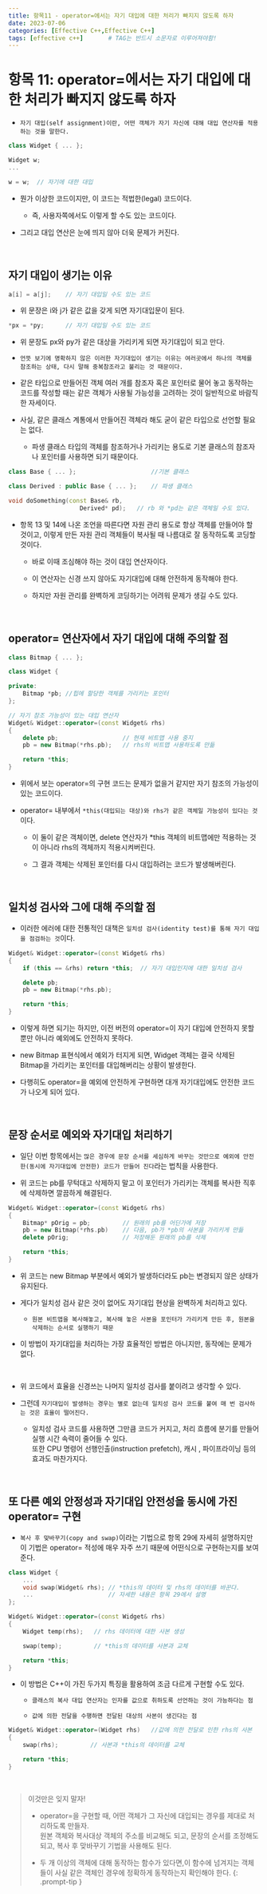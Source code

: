 ```yaml
---
title: 항목11 - operator=에서는 자기 대입에 대한 처리가 빠지지 않도록 하자
date: 2023-07-06
categories: [Effective C++,Effective C++]
tags: [effective c++]		# TAG는 반드시 소문자로 이루어져야함!
---
```


**항목 11: operator=에서는 자기 대입에 대한 처리가 빠지지 않도록 하자**
=============

* `자기 대입(self assignment)이란, 어떤 객체가 자기 자신에 대해 대입 연산자를 적용하는 것을 말한다.`

```c++
class Widget { ... };

Widget w;
...

w = w;  // 자기에 대한 대입
```

* 뭔가 이상한 코드이지만, 이 코드는 적법한(legal) 코드이다.

  * 즉, 사용자쪽에서도 이렇게 할 수도 있는 코드이다.

* 그리고 대입 연산은 눈에 띄지 않아 더욱 문제가 커진다.

<br>

**자기 대입이 생기는 이유**
-------------------

```c++
a[i] = a[j];    // 자기 대입일 수도 있는 코드
```

* 위 문장은 i와 j가 같은 값을 갖게 되면 자기대입문이 된다.

```c++
*px = *py;      // 자기 대입일 수도 있는 코드
```

* 위 문장도 px와 py가 같은 대상을 가리키게 되면 자기대입이 되고 만다.


* `언뜻 보기에 명확하지 않은 이러한 자기대입이 생기는 이유는 여러곳에서 하나의 객체를 참조하는 상태, 다시 말해 중복참조라고 불리는 것 때문이다.`

* 같은 타입으로 만들어진 객체 여러 개를 참조자 혹은 포인터로 물어 놓고 동작하는 코드를 작성할 때는 같은 객체가 사용될 가능성을 고려하는 것이 일반적으로 바람직한 자세이다.



* 사실, 같은 클래스 계통에서 만들어진 객체라 해도 굳이 같은 타입으로 선언할 필요는 없다.

  * 파생 클래스 타입의 객체를 참조하거나 가리키는 용도로 기본 클래스의 참조자나 포인터를 사용하면 되기 때문이다.

```c++
class Base { ... };                     //기본 클래스

class Derived : public Base { ... };    // 파생 클래스

void doSomething(const Base& rb,
                    Derived* pd);   // rb 와 *pd는 같은 객체일 수도 있다.
```

* 항목 13 및 14에 나온 조언을 따른다면 자원 관리 용도로 항상 객체를 만들어야 할 것이고, 이렇게 만든 자원 관리 객체들이 복사될 때 나름대로 잘 동작하도록 코딩할 것이다.

  * 바로 이때 조심해야 하는 것이 대입 연산자이다.

  * 이 연산자는 신경 쓰지 않아도 자기대입에 대해 안전하게 동작해야 한다.

  * 하지만 자원 관리를 완벽하게 코딩하기는 어려워 문제가 생길 수도 있다.

<br>


**operator= 연산자에서 자기 대입에 대해 주의할 점**
---------------

```c++
class Bitmap { ... };

class Widget {

private:
    Bitmap *pb; //힙에 할당한 객체를 가리키는 포인터
};

// 자기 참조 가능성이 있는 대입 연산자
Widget& Widget::operator=(const Widget& rhs)
{
    delete pb;                  // 현재 비트맵 사용 중지
    pb = new Bitmap(*rhs.pb);   // rhs의 비트맵 사용하도록 만듦

    return *this;
}
```

* 위에서 보는 operator=의 구현 코드는 문제가 없을거 같지만 자기 참조의 가능성이 있는 코드이다.

* operator= 내부에서 `*this(대입되는 대상)와 rhs가 같은 객체일 가능성이 있다는 것`이다.

  * 이 둘이 같은 객체이면, delete 연산자가 *this 객체의 비트맵에만 적용하는 것이 아니라 rhs의 객체까지 적용시켜버린다.

  * 그 결과 객체는 삭제된 포인터를 다시 대입하려는 코드가 발생해버린다.


<br>

**일치성 검사와 그에 대해 주의할 점**
----------

* 이러한 에러에 대한 전통적인 대책은 `일치성 검사(identity test)를 통해 자기 대입을 점검하는 것`이다.

```c++
Widget& Widget::operator=(const Widget& rhs)
{
    if (this == &rhs) return *this;  // 자기 대입인지에 대한 일치성 검사

    delete pb;                  
    pb = new Bitmap(*rhs.pb);   

    return *this;
}
```

* 이렇게 하면 되기는 하지만, 이전 버전의 operator=이 자기 대입에 안전하지 못할 뿐만 아니라 예외에도 안전하지 못하다.

* new Bitmap 표현식에서 예외가 터지게 되면, Widget 객체는 결국 삭제된 Bitmap을 가리키는 포인터를 대입해버리는 상황이 발생한다.

* 다행히도 operator=을 예외에 안전하게 구현하면 대개 자기대입에도 안전한 코드가 나오게 되어 있다.

<br>

**문장 순서로 예외와 자기대입 처리하기**
---------

* 일단 이번 항목에서는 `많은 경우에 문장 순서를 세심하게 바꾸는 것만으로 예외에 안전한(동시에 자기대입에 안전한) 코드가 만들어 진다`라는 법칙을 사용한다.

* 위 코드는 pb를 무턱대고 삭제하지 말고 이 포인터가 가리키는 객체를 복사한 직후에 삭제하면 깔끔하게 해결된다.

```c++
Widget& Widget::operator=(const Widget& rhs)
{
    Bitmap* pOrig = pb;         // 원래의 pb를 어딘가에 저장
    pb = new Bitmap(*rhs.pb)    // 다음, pb가 *pb의 사본을 가리키게 만듦
    delete pOrig;               // 저장해둔 원래의 pb를 삭제

    return *this;
}
```

* 위 코드는 new Bitmap 부분에서 예외가 발생하더라도 pb는 변경되지 않은 상태가 유지된다.

* 게다가 일치성 검사 같은 것이 없어도 자기대입 현상을 완벽하게 처리하고 있다.

  * `원본 비트맵을 복사해놓고, 복사해 놓은 사본을 포인터가 가리키게 만든 후, 원본을 삭제하는 순서로 실행하기 때문`

* 이 방법이 자기대입을 처리하는 가장 효율적인 방법은 아니지만, 동작에는 문제가 없다.


<br>


* 위 코드에서 효율을 신경쓰는 나머지 일치성 검사를 붙이려고 생각할 수 있다.

* 그런데 `자기대입이 발생하는 경우는 별로 없는데 일치성 검사 코드를 붙여 매 번 검사하는 것은 효율이 떨어진다.`

  * 일치성 검사 코드를 사용하면 그만큼 코드가 커지고, 처리 흐름에 분기를 만들어 실행 시간 속력이 줄어들 수 있다.<br> 또한 CPU 명령어 선행인출(instruction prefetch), 캐시 , 파이프라이닝 등의 효과도 마찬가지다.



<br>

**또 다른 예외 안정성과 자기대입 안전성을 동시에 가진 operator= 구현**
-----------

* `복사 후 맞바꾸기(copy and swap)`이라는 기법으로 항목 29에 자세히 설명하지만 이 기법은 operator= 적성에 매우 자주 쓰기 때문에 어떤식으로 구현하는지를 보여준다.

```c++
class Widget {
    ...
    void swap(Widget& rhs); // *this의 데이터 및 rhs의 데이터를 바꾼다.
    ...                     // 자세한 내용은 항목 29에서 설명
};

Widget& Widget::operator=(const Widget& rhs)
{
    Widget temp(rhs);   // rhs 데이터에 대한 사본 생성

    swap(temp);         // *this의 데이터를 사본과 교체

    return *this;
}
```

* 이 방법은 C++이 가진 두가지 특징을 활용하여 조금 다르게 구현할 수도 있다.

  * `클래스의 복사 대입 연산자는 인자를 값으로 취하도록 선언하는 것이 가능하다는 점`

  * `값에 의한 전달을 수행하면 전달된 대상의 사본이 생긴다는 점`

```c++
Widget& Widget::operator=(Widget rhs)   //값에 의한 전달로 인한 rhs의 사본
{
    swap(rhs);         // 사본과 *this의 데이터를 교체

    return *this;
}
```

<br>

> 이것만은 잊지 말자!
> * operator=을 구현할 때, 어떤 객체가 그 자신에 대입되는 경우를 제대로 처리하도록 만들자.<br>
> 원본 객체와 복사대상 객체의 주소를 비교해도 되고, 문장의 순서를 조정해도 되고, 복사 후 맞바꾸기 기법을 사용해도 된다.
> 
> * 두 개 이상의 객체에 대해 동작하는 함수가 있다면,이 함수에 넘겨지는 객체들이 사실 같은 객체인 경우에 정확하게 동작하는지 확인해야 한다.
{: .prompt-tip }
